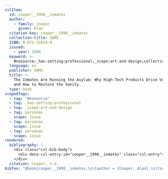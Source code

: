```yaml
---
cslItem:
  id: cooper__1998__inmates
  author:
    - family: Cooper
      given: Alan
  citation-key: cooper__1998__inmates
  collection-title: SAMS
  ISBN: 0-672-32614-0
  issued:
    - year: 1998
  keyword: >-
    #nosource;_has-setting:professional;_scope:art-and-design;collection::personas::personas::personas
  language: en
  publisher: SAMS
  title: >-
    The Inmates Are Running the Asylum: Why High-Tech Products Drive Us Crazy
    and How to Restore the Sanity.
  type: book
scopedTags:
  - tag: "#nosource"
  - tag: _has-setting:professional
  - tag: _scope:art-and-design
  - tag: personas
    scope: issue
  - tag: personas
    scope: issue
  - tag: personas
    scope: issue
rendered:
  bibliography: |-
    <div class="csl-bib-body">
      <div data-csl-entry-id="cooper__1998__inmates" class="csl-entry">Cooper, A. n.d.. <i>The Inmates Are Running the Asylum: Why High-Tech Products Drive Us Crazy and How to Restore the Sanity.</i> SAMS.</div>
    </div>
  citation: Cooper, n.d.
bibTex: "@book{cooper__1998__inmates,\n\tauthor = {Cooper, Alan},\n\tseries = {SAMS},\n\tpublisher = {SAMS},\n\ttitle = {The {Inmates} {Are} {Running} the {Asylum}: Why {High}-{Tech} {Products} {Drive} {Us} {Crazy} and {How} to {Restore} the {Sanity}.},\n}\n\n"
---
```

